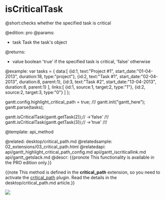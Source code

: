 isCriticalTask
=============
@short:checks whether the specified task is critical
	
@edition: pro
@params:
- task	Task	the task's object


@returns:
- value	boolean	'true' if the specified task is critical, 'false' otherwise 

@example:
var tasks = {
	data:[
       {id:1, text:"Project #1", start_date:"01-04-2013", duration:18, type:"project"},
       {id:2, text:"Task #1", start_date:"02-04-2013", duration:8, parent:1},
       {id:3, text:"Task #2", start_date:"13-04-2013", duration:8, parent:1}
    ],
    links:[
       {id:1, source:1, target:2, type:"1"},
       {id:2, source:2, target:3, type:"0"}
    ]
};

gantt.config.highlight_critical_path = true; /*!*/
gantt.init("gantt_here");
gantt.parse(tasks);

gantt.isCriticalTask(gantt.getTask(2));// ->'false' /*!*/
gantt.isCriticalTask(gantt.getTask(3));// ->'true' /*!*/

@template:	api_method


@related:
	desktop/critical_path.md
@relatedsample:
	02_extensions/03_critical_path.html
@relatedapi:
	api/gantt_highlight_critical_path_config.md
	api/gantt_iscriticallink.md
    api/gantt_getslack.md
@descr:
{{pronote This functionality is available in the PRO edition only.}}

{{note This method is defined in the **critical_path** extension, so you need to activate the [critical_path](desktop/extensions_list.md#criticalpath) plugin. Read the details in the desktop/critical_path.md article.}}



<img src="api/iscritical_path.png"/>